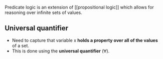 Predicate logic is an extension of [[propositional logic]] which allows for reasoning over infinite sets of values.

## Universal quantifier
- Need to capture that variable x **holds a property over all of the values** of a set.
- This is done using the **universal quantifier** ($\forall$).